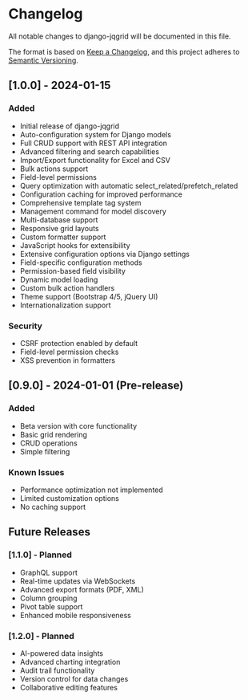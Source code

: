 # Changelog

All notable changes to django-jqgrid will be documented in this file.

The format is based on [Keep a Changelog](https://keepachangelog.com/en/1.0.0/),
and this project adheres to [Semantic Versioning](https://semver.org/spec/v2.0.0.html).

## [1.0.0] - 2024-01-15

### Added
- Initial release of django-jqgrid
- Auto-configuration system for Django models
- Full CRUD support with REST API integration
- Advanced filtering and search capabilities
- Import/Export functionality for Excel and CSV
- Bulk actions support
- Field-level permissions
- Query optimization with automatic select_related/prefetch_related
- Configuration caching for improved performance
- Comprehensive template tag system
- Management command for model discovery
- Multi-database support
- Responsive grid layouts
- Custom formatter support
- JavaScript hooks for extensibility
- Extensive configuration options via Django settings
- Field-specific configuration methods
- Permission-based field visibility
- Dynamic model loading
- Custom bulk action handlers
- Theme support (Bootstrap 4/5, jQuery UI)
- Internationalization support

### Security
- CSRF protection enabled by default
- Field-level permission checks
- XSS prevention in formatters

## [0.9.0] - 2024-01-01 (Pre-release)

### Added
- Beta version with core functionality
- Basic grid rendering
- CRUD operations
- Simple filtering

### Known Issues
- Performance optimization not implemented
- Limited customization options
- No caching support

## Future Releases

### [1.1.0] - Planned
- GraphQL support
- Real-time updates via WebSockets
- Advanced export formats (PDF, XML)
- Column grouping
- Pivot table support
- Enhanced mobile responsiveness

### [1.2.0] - Planned
- AI-powered data insights
- Advanced charting integration
- Audit trail functionality
- Version control for data changes
- Collaborative editing features